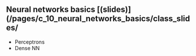 ## **Neural networks basics** [(slides)](/pages/c_10_neural_networks_basics/class_slides/

- Perceptrons
- Dense NN

